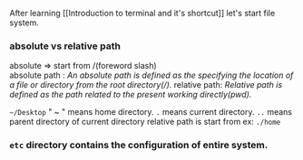 After learning [[Introduction to terminal and it's shortcut]]  let's start file system.

### absolute vs relative path

absolute => start from /(foreword slash)   
absolute path : *An absolute path is defined as the specifying the location of a file or directory from the root directory(/).*
relative path: *Relative path is defined as the path related to the present working directly(pwd).*

`~/Desktop`  " ~  " means  home directory.
`.` means current directory. `..` means parent directory of current directory
relative path is start from  ex: `./home` 

### `etc` directory contains the configuration of entire system.
